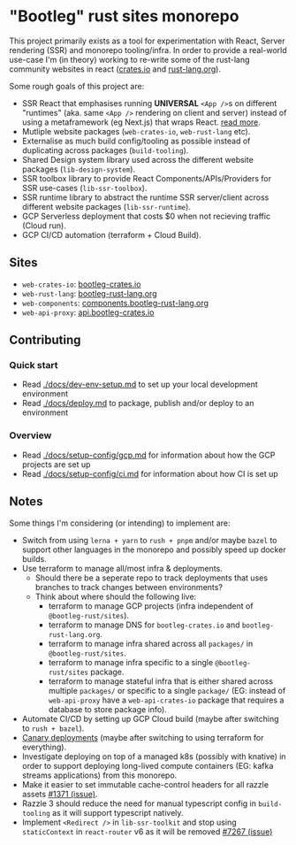 # "Bootleg" rust sites monorepo

This project primarily exists as a tool for experimentation with React, Server rendering (SSR) and monorepo tooling/infra. In order to provide a real-world use-case I'm (in theory) working to re-write some of the rust-lang community websites in react ([crates.io](https://crates.io/) and [rust-lang.org](https://www.rust-lang.org/)).

Some rough goals of this project are:

* SSR React that emphasises running **UNIVERSAL** `<App />`s on different "runtimes" (aka. same `<App />` rendering on client and server) instead of using a metaframework (eg Next.js) that wraps React. [read more](./docs/articles/react-runtime-vs-metaframework.md).
* Mutliple website packages (`web-crates-io`, `web-rust-lang` etc).
* Externalise as much build config/tooling as possible instead of duplicating across packages (`build-tooling`).
* Shared Design system library used across the different website packages (`lib-design-system`).
* SSR toolbox library to provide React Components/APIs/Providers for SSR use-cases (`lib-ssr-toolbox`).
* SSR runtime library to abstract the runtime SSR server/client across different website packages (`lib-ssr-runtime`).
* GCP Serverless deployment that costs $0 when not recieving traffic (Cloud run).
* GCP CI/CD automation (terraform + Cloud Build).

## Sites

* `web-crates-io`: [bootleg-crates.io](https://bootleg-crates.io)
* `web-rust-lang`: [bootleg-rust-lang.org](https://bootleg-rust-lang.org)
* `web-components`: [components.bootleg-rust-lang.org](https://components.bootleg-rust-lang.org)
* `web-api-proxy`: [api.bootleg-crates.io](https://api.bootleg-crates.io/api/v1/summary)

## Contributing

### Quick start

* Read [./docs/dev-env-setup.md](./docs/dev-env-setup.md) to set up your local development environment
* Read [./docs/deploy.md](./docs/deploy.md) to package, publish and/or deploy to an environment

### Overview

* Read [./docs/setup-config/gcp.md](./docs/setup-config/gcp.md) for information about how the GCP projects are set up
* Read [./docs/setup-config/ci.md](./docs/setup-config/ci.md) for information about how CI is set up

## Notes

Some things I'm considering (or intending) to implement are:

* Switch from using `lerna + yarn` to `rush + pnpm` and/or maybe `bazel` to support other languages in the monorepo and possibly speed up docker builds.
* Use terraform to manage all/most infra & deployments.
  * Should there be a seperate repo to track deployments that uses branches to track changes between environments?
  * Think about where should the following live:
    * terraform to manage GCP projects (infra independent of `@bootleg-rust/sites`).
    * terraform to manage DNS for `bootleg-crates.io` and `bootleg-rust-lang.org`.
    * terraform to manage infra shared across all `packages/` in `@bootleg-rust/sites`.
    * terraform to manage infra specific to a single `@bootleg-rust/sites` package.
    * terraform to manage stateful infra that is either shared across multiple `packages/` or specific to a single `package/` (EG: instead of `web-api-proxy` have a `web-api-crates-io` package that requires a database to store package info).
* Automate CI/CD by setting up GCP Cloud build (maybe after switching to `rush + bazel`).
* [Canary deployments](https://github.com/ahmetb/cloud-run-faq#how-to-do-canary-or-bluegreen-deployments-on-cloud-run) (maybe after switching to using terraform for everything).
* Investigate deploying on top of a managed k8s (possibly with knative) in order to support deploying long-lived compute containers (EG: kafka streams applications) from this monorepo.
* Make it easier to set immutable cache-control headers for all razzle assets [#1371 (issue)](https://github.com/jaredpalmer/razzle/issues/1371).
* Razzle 3 should reduce the need for manual typescript config in `build-tooling` as it will support typescript natively.
* Implement `<Redirect />` in `lib-ssr-toolkit` and stop using `staticContext` in `react-router` v6 as it will be removed [#7267 (issue)](https://github.com/ReactTraining/react-router/issues/7267)
